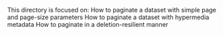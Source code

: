 This directory is focused on:
How to paginate a dataset with simple page and page-size parameters
How to paginate a dataset with hypermedia metadata
How to paginate in a deletion-resilient manner

